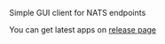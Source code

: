 Simple GUI client for NATS endpoints

You can get latest apps on [release page](https://github.com/Ivan-Feofanov/nats-gui-client/releases)
